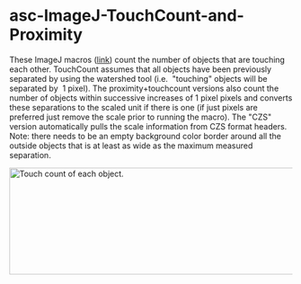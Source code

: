 # asc-ImageJ-TouchCount-and-Proximity
<p>These ImageJ macros (<a href="https://github.com/peterjlee/asc-ImageJ-TouchCount-and-Proximity" Title = "Applied Superconductivity Center Touch Count and Proximity Macro Directory" >link</a>) count the number of objects that are touching each other<a href="http://fs.magnet.fsu.edu/~lee/asc/ImageJUtilities/ASC-Macros/LayerThickness/Minimum%20wall%20thickness%20macro_060816.pdf"></a>. TouchCount assumes that all objects have been previously separated by using the watershed tool (i.e.  &quot;touching&quot; objects will be separated by  1 pixel). The proximity+touchcount versions also count the number of objects within successive increases of 1 pixel pixels and converts these separations to the scaled unit if there is one (if just pixels are preferred just remove the scale prior to running the macro). The "CZS" version automatically pulls the scale information from CZS format headers. Note: there needs to be an empty background color border around all the outside objects that is at least as wide as the maximum measured separation.</p><p><img src="http://fs.magnet.fsu.edu/~lee/asc/ImageJUtilities/IA_Images/ProximityandTouchCount_Example_mplPlasma_anim573x190.gif" alt="Touch count of each object." width="572" height="190" /></p>
